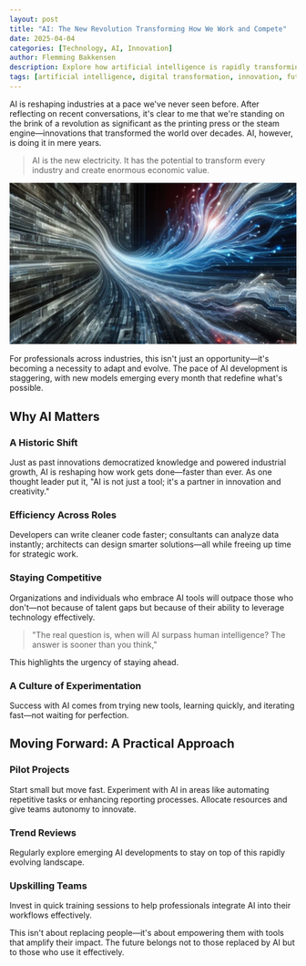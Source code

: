 ```yaml
---
layout: post
title: "AI: The New Revolution Transforming How We Work and Compete"
date: 2025-04-04
categories: [Technology, AI, Innovation]
author: Flemming Bakkensen
description: Explore how artificial intelligence is rapidly transforming industries, creating new opportunities, and becoming a necessity for professionals and organizations to stay competitive.
tags: [artificial intelligence, digital transformation, innovation, future of work, technology trends]
---
```


AI is reshaping industries at a pace we've never seen before. After reflecting on recent conversations, it's clear to me that we're standing on the brink of a revolution as significant as the printing press or the steam engine—innovations that transformed the world over decades. AI, however, is doing it in mere years.

> AI is the new electricity. It has the potential to transform every industry and create enormous economic value.

![alt text](/assets/images/2025-04-04-ai-the-new-revolution-transforming-how-we-work-and-compete/1743775808755.jpg)

For professionals across industries, this isn't just an opportunity—it's becoming a necessity to adapt and evolve. The pace of AI development is staggering, with new models emerging every month that redefine what's possible.

<!--more-->

## Why AI Matters

### A Historic Shift

Just as past innovations democratized knowledge and powered industrial growth, AI is reshaping how work gets done—faster than ever. As one thought leader put it, "AI is not just a tool; it's a partner in innovation and creativity."

### Efficiency Across Roles

Developers can write cleaner code faster; consultants can analyze data instantly; architects can design smarter solutions—all while freeing up time for strategic work.

### Staying Competitive

Organizations and individuals who embrace AI tools will outpace those who don't—not because of talent gaps but because of their ability to leverage technology effectively.

> "The real question is, when will AI surpass human intelligence? The answer is sooner than you think,"

This highlights the urgency of staying ahead.

### A Culture of Experimentation

Success with AI comes from trying new tools, learning quickly, and iterating fast—not waiting for perfection.

## Moving Forward: A Practical Approach

### Pilot Projects

Start small but move fast. Experiment with AI in areas like automating repetitive tasks or enhancing reporting processes. Allocate resources and give teams autonomy to innovate.

### Trend Reviews

Regularly explore emerging AI developments to stay on top of this rapidly evolving landscape.

### Upskilling Teams

Invest in quick training sessions to help professionals integrate AI into their workflows effectively.

This isn't about replacing people—it's about empowering them with tools that amplify their impact. The future belongs not to those replaced by AI but to those who use it effectively.
